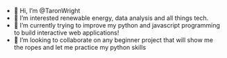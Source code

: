 - 👋 Hi, I’m @TaronWright
- 👀 I’m interested renewable energy, data analysis and all things tech. 
- 🌱 I’m currently trying to improve my python and javascript programming to build interactive web applications!
- 💞️ I’m looking to collaborate on any beginner project that will show me the ropes and let me practice my python skills

<!---
TaronWright/TaronWright is a ✨ special ✨ repository because its `README.md` (this file) appears on your GitHub profile.
You can click the Preview link to take a look at your changes.
--->
